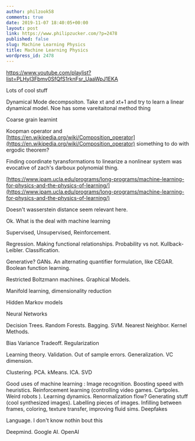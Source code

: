 ```yaml
---
author: philzook58
comments: true
date: 2019-11-07 18:40:05+00:00
layout: post
link: https://www.philipzucker.com/?p=2478
published: false
slug: Machine Learning Physics
title: Machine Learning Physics
wordpress_id: 2478
---
```






https://www.youtube.com/playlist?list=PLHyI3Fbmv0SfQfS1rknFsr_UaaWpJ1EKA








Lots of cool stuff







Dynamical Mode decompsoiton. Take xt and xt+1 and try to learn a linear dynamical model. Noe has some vareitaitonal method thing







Coarse grain learnint







Koopman operator and  [https://en.wikipedia.org/wiki/Composition_operator](https://en.wikipedia.org/wiki/Composition_operator) siomething to do with ergodic theorem?







Finding coordinate tyransformations to linearize a nonlinear system was evocative of zach's darboux polynomial thing.







[https://www.ipam.ucla.edu/programs/long-programs/machine-learning-for-physics-and-the-physics-of-learning/](https://www.ipam.ucla.edu/programs/long-programs/machine-learning-for-physics-and-the-physics-of-learning/)







Doesn't wasserstein distance seem relevant here.







Ok. What is the deal with machine learning







Supervised, Unsupervised, Reinforcement. 







Regression. Making functional relationships. Probability vs not. Kullback-Leibler. Classification.







Generative?  GANs. An alternating quantifier formulation, like CEGAR. Boolean function learning.







Restricted Boltzmann machines. Graphical Models.







Manifold learning, dimensionality reduction







Hidden Markov models







Neural Networks







Decision Trees. Random Forests. Bagging. SVM. Nearest Neighbor. Kernel Methods.







Bias Variance Tradeoff. Regularization







Learning theory. Validation. Out of sample errors. Generalization. VC dimension.







Clustering. PCA. kMeans. ICA. SVD







Good uses of machine learning : Image recognition. Boosting speed with heuristics. Reinforcement learning (controlling video games. Cartpoles. Weird robots ). Learning dynamics. Renormalization flow?  Generating stuff (cool synthesized images). Labelling pieces of images. Infilling between frames, coloring, texture transfer, improving fluid sims. Deepfakes







Language. I don't know nothin bout this







Deepmind. Google AI. OpenAI



